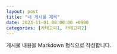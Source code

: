 ```yaml
---
layout: post
title: "내 게시물 제목"
date: 2023-11-01 08:00:00 +0900
categories: [카테고리1, 카테고리2]
---
```


게시물 내용을 Markdown 형식으로 작성합니다.
